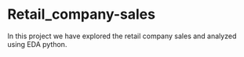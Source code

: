 # Retail_company-sales
In this project we have explored the retail company sales and analyzed using EDA python. 
